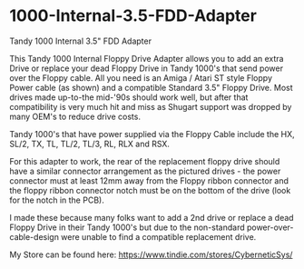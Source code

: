 # 1000-Internal-3.5-FDD-Adapter
Tandy 1000 Internal 3.5" FDD Adapter

This Tandy 1000 Internal Floppy Drive Adapter allows you to add an extra Drive or replace your dead Floppy Drive in Tandy 1000's that send power over the Floppy cable. All you need is an Amiga / Atari ST style Floppy Power cable (as shown) and a compatible Standard 3.5" Floppy Drive. Most drives made up-to-the mid-'90s should work well, but after that compatibility is very much hit and miss as Shugart support was dropped by many OEM's to reduce drive costs.

Tandy 1000's that have power supplied via the Floppy Cable include the HX, SL/2, TX, TL, TL/2, TL/3, RL, RLX and RSX.

For this adapter to work, the rear of the replacement floppy drive should have a similar connector arrangement as the pictured drives - the power connector must at least 12mm away from the Floppy ribbon connector and the floppy ribbon connector notch must be on the bottom of the drive (look for the notch in the PCB).

I made these because many folks want to add a 2nd drive or replace a dead Floppy Drive in their Tandy 1000's but due to the non-standard power-over-cable-design were unable to find a compatible replacement drive.

My Store can be found here: https://www.tindie.com/stores/CyberneticSys/
